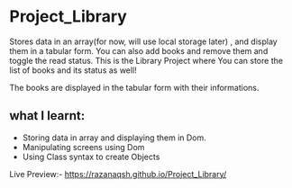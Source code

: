 # Project_Library
Stores data in an array(for now, will use local storage later) , and display them in a tabular form.
You can also add books and remove them and toggle the read status.
This is the Library Project where You can store the list of books and its status as well!

The books are displayed in the tabular form with their informations.

 ## what I learnt:
 * Storing data in array and displaying them in Dom.
 * Manipulating screens using Dom 
 * Using Class syntax to create Objects

Live Preview:- https://razanaqsh.github.io/Project_Library/
